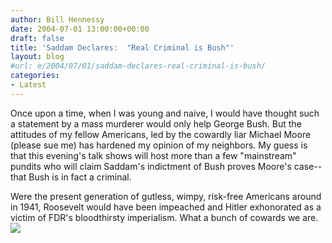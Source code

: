 ```yaml
---
author: Bill Hennessy
date: 2004-07-01 13:00:00+00:00
draft: false
title: 'Saddam Declares:  "Real Criminal is Bush"'
layout: blog
#url: e/2004/07/01/saddam-declares-real-criminal-is-bush/
categories:
- Latest
---
```


Once upon a time, when I was young and naive, I would have thought such a statement by a mass murderer would only help George Bush.  But the attitudes of my fellow Americans, led by the cowardly liar Michael Moore (please sue me)  has hardened my opinion of my neighbors.  My guess is that this evening's talk shows will host more than a few "mainstream" pundits who will claim Saddam's indictment of Bush proves Moore's case--that Bush is in fact a criminal.  
  
Were the present generation of gutless, wimpy, risk-free Americans around in 1941, Roosevelt would have been impeached and Hitler exhonorated as a victim of FDR's bloodthirsty imperialism.  What a bunch of cowards we are. ![](https://blog.billhennessy.com/aggbug.aspx?PostID=728)

